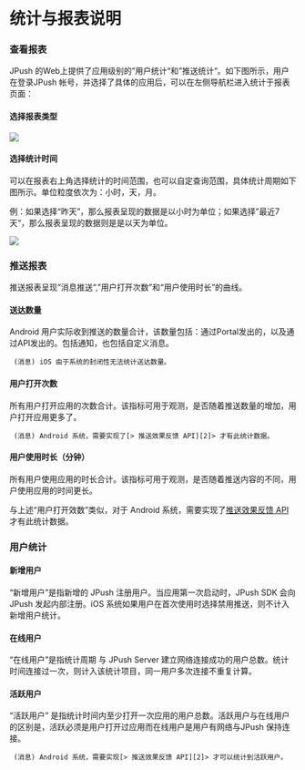 # 统计与报表说明

### 查看报表

JPush 的Web上提供了应用级别的”用户统计“和”推送统计“。如下图所示，用户在登录JPush 帐号，并选择了具体的应用后，可以在左侧导航栏进入统计于报表页面：

#### 选择报表类型

![][0]

#### 选择统计时间

可以在报表右上角选择统计的时间范围，也可以自定查询范围，具体统计周期如下图所示。单位粒度依次为：小时，天，月。

例：如果选择“昨天”，那么报表呈现的数据是以小时为单位；如果选择”最近7天“，那么报表呈现的数据则是是以天为单位。

![][1]

### 推送报表

推送报表呈现”消息推送“,”用户打开次数”和“用户使用时长”的曲线。

#### 送达数量

Android 用户实际收到推送的数量合计，该数量包括：通过Portal发出的，以及通过API发出的。包括通知，也包括自定义消息。

```
 (消息) iOS 由于系统的封闭性无法统计送达数量。
```

#### 用户打开次数

所有用户打开应用的次数合计。该指标可用于观测，是否随着推送数量的增加，用户打开应用更多了。

```
 (消息) Android 系统，需要实现了[> 推送效果反馈 API][2]> 才有此统计数据。
```

#### 用户使用时长（分钟）

所有用户使用应用的时长合计。该指标可用于观测，是否随着推送内容的不同，用户使用应用的时间更长。

与上述“用户打开效数”类似，对于 Android 系统，需要实现了[推送效果反馈 API][2]才有此统计数据。

### 用户统计

#### 新增用户

“新增用户”是指新增的 JPush 注册用户。当应用第一次启动时，JPush SDK 会向 JPush 发起内部注册。iOS 系统如果用户在首次使用时选择禁用推送，则不计入新增用户统计。

#### 在线用户

“在线用户”是指统计周期 与 JPush Server 建立网络连接成功的用户总数。统计时间连接过一次，则计入该统计项目，同一用户多次连接不重复计算。

#### 活跃用户

“活跃用户” 是指统计时间内至少打开一次应用的用户总数。活跃用户与在线用户的区别是，活跃必须是用户打开过应用而在线用户是用户有网络与JPush 保持连接。

```
 (消息) Android 系统，需要实现[> 推送效果反馈 API][2]> 才可以统计到活跃用户。
```


[0]: ../image/stats_report_type.png
[1]: ../image/stats_report_time.png
[2]: ../../client/android_api